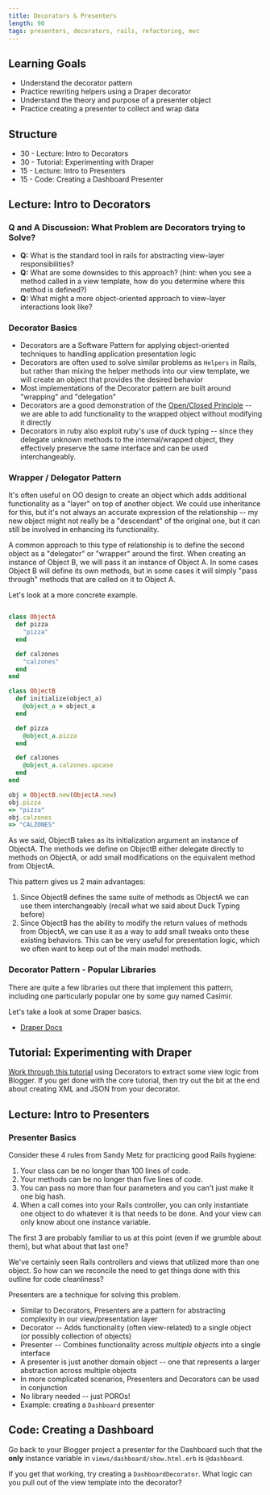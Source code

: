 ```yaml
---
title: Decorators & Presenters
length: 90
tags: presenters, decorators, rails, refactoring, mvc
---
```


## Learning Goals

* Understand the decorator pattern
* Practice rewriting helpers using a Draper decorator
* Understand the theory and purpose of a presenter object
* Practice creating a presenter to collect and wrap data

## Structure

* 30 - Lecture: Intro to Decorators
* 30 - Tutorial: Experimenting with Draper
* 15 - Lecture: Intro to Presenters
* 15 - Code: Creating a Dashboard Presenter

## Lecture: Intro to Decorators

### Q and A Discussion: What Problem are Decorators trying to Solve?

* __Q:__ What is the standard tool in rails for abstracting view-layer
  responsibilities?
* __Q:__ What are some downsides to this approach? (hint: when you see a method
  called in a view template, how do you determine where this method is defined?)
* __Q:__ What might a more object-oriented approach to view-layer
  interactions look like?

### Decorator Basics

* Decorators are a Software Pattern for applying object-oriented techniques to handling
application presentation logic
* Decorators are often used to solve similar problems as `Helpers` in Rails, but rather than mixing the
helper methods into our view template, we will create an object that provides the desired behavior
* Most implementations of the Decorator pattern are built around "wrapping" and "delegation"
* Decorators are a good demonstration of
  the [Open/Closed Principle](https://en.wikipedia.org/wiki/Open/closed_principle) --
  we are able to add functionality to the wrapped object without
  modifying it directly
* Decorators in ruby also exploit ruby's use of duck typing -- since
  they delegate unknown methods to the internal/wrapped object, they
  effectively preserve the same interface and can be used
  interchangeably.

### Wrapper / Delegator Pattern

It's often useful on OO design to create an object which adds additional functionality
as a "layer" on top of another object. We could use inheritance for this, but it's
not always an accurate expression of the relationship -- my new object might not really
be a "descendant" of the original one, but it can still be involved in enhancing its
functionality.

A common approach to this type of relationship is to define the second object as a "delegator"
or "wrapper" around the first. When creating an instance of Object B, we will pass it an
instance of Object A. In some cases Object B will define its own methods, but in some
cases it will simply "pass through" methods that are called on it to Object A.

Let's look at a more concrete example.

```ruby

class ObjectA
  def pizza
    "pizza"
  end

  def calzones
    "calzones"
  end
end

class ObjectB
  def initialize(object_a)
    @object_a = object_a
  end

  def pizza
    @object_a.pizza
  end

  def calzones
    @object_a.calzones.upcase
  end
end

obj = ObjectB.new(ObjectA.new)
obj.pizza
=> "pizza"
obj.calzones
=> "CALZONES"
```

As we said, ObjectB takes as its initialization argument an instance
of ObjectA. The methods we define on ObjectB either delegate directly
to methods on ObjectA, or add small modifications on the equivalent method
from ObjectA.

This pattern gives us 2 main advantages:

1. Since ObjectB defines the same suite of methods as ObjectA
we can use them interchangeably (recall what we said about Duck Typing before)
2. Since ObjectB has the ability to modify the return values of methods from
ObjectA, we can use it as a way to add small tweaks onto these existing
behaviors. This can be very useful for presentation logic, which we often want to keep
out of the main model methods.

### Decorator Pattern - Popular Libraries

There are quite a few libraries out there that implement this pattern,
including one particularly popular one by some guy named Casimir.

Let's take a look at some Draper basics.

* [Draper Docs](https://github.com/drapergem/draper)

## Tutorial: Experimenting with Draper

[Work through this tutorial](http://tutorials.jumpstartlab.com/topics/decorators.html)
using Decorators to extract some view logic from Blogger.
If you get done with the core tutorial, then try out the bit at the end about
creating XML and JSON from your decorator.

## Lecture: Intro to Presenters

### Presenter Basics


Consider these 4 rules from Sandy Metz for practicing good Rails
hygiene:

1. Your class can be no longer than 100 lines of code.
2. Your methods can be no longer than five lines of code.
3. You can pass no more than four parameters and you can't just make it one big hash.
4. When a call comes into your Rails controller, you can only instantiate one
   object to do whatever it is that needs to be done. And your view can only know about one instance variable.

The first 3 are probably familiar to us at this point (even if we
grumble about them), but what about that last one?

We've certainly seen Rails controllers and views that utilized more
than one object. So how can we reconcile the need to get things done
with this outline for code cleanliness?

Presenters are a technique for solving this problem.

* Similar to Decorators, Presenters are a pattern for abstracting
  complexity in our view/presentation layer
* Decorator -- Adds functionality (often view-related) to a single
  object (or possibly collection of objects)
* Presenter -- Combines functionality across _multiple objects_
  into a single interface
* A presenter is just another domain object -- one that represents
  a larger abstraction across multiple objects
* In more complicated scenarios, Presenters and Decorators can be
  used in conjunction
* No library needed -- just POROs!
* Example: creating a `Dashboard` presenter

## Code: Creating a Dashboard

Go back to your Blogger project a presenter for the Dashboard such
that the **only** instance variable in `views/dashboard/show.html.erb` is
`@dashboard`.

If you get that working, try creating a `DashboardDecorator`. What logic can
you pull out of the view template into the decorator?
